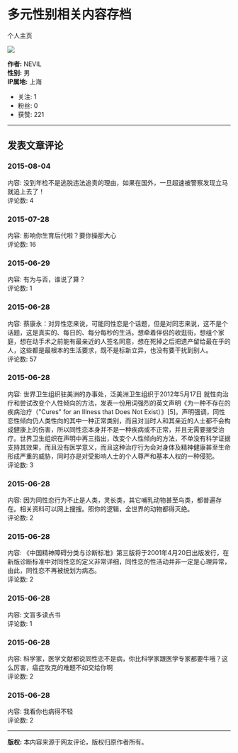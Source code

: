 # 多元性别相关内容存档

个人主页

![](https://image.thepaper.cn/publish/interaction/image/0/54/397.jpg)

**作者:** NEVIL  
**性别:** 男  
**IP属地:** 上海  

- 关注: 1
- 粉丝: 0
- 获赞: 221

---

## 发表文章评论

### 2015-08-04
内容: 没到年检不是逃脱违法追责的理由，如果在国外，一旦超速被警察发现立马就追上去了！  
评论数: 4

### 2015-07-28
内容: 影响你生育后代啦？要你操那大心  
评论数: 16

### 2015-06-29
内容: 有为与否，谁说了算？  
评论数: 1

### 2015-06-28
内容: 蔡康永：对异性恋来说，可能同性恋是个话题，但是对同志来说，这不是个话题，这是真实的、每日的、每分每秒的生活。想牵着伴侣的收逛街，想组个家庭，想在动手术之前能有最亲近的人签名同意，想在死掉之后把遗产留给最在乎的人，这些都是最根本的生活要求，既不是标新立异，也没有要干扰到别人。  
评论数: 57

### 2015-06-28
内容: 世界卫生组织驻美洲的办事处，泛美洲卫生组织于2012年5月17日 就性向治疗和尝试改变个人性倾向的方法，发表一份用词强烈的英文声明《为一种不存在的疾病治疗（"Cures" for an Illness that Does Not Exist）》\[5\]。声明强调，同性恋性倾向仍人类性向的其中一种正常类别，而且对当时人和其亲近的人士都不会构成健康上的伤害，所以同性恋本身并不是一种疾病或不正常，并且无需要接受治疗。世界卫生组织在声明中再三指出，改变个人性倾向的方法，不单没有科学证据支持其效果，而且没有医学意义，而且这种治疗行为会对身体及精神健康甚至生命形成严重的威胁，同时亦是对受影响人士的个人尊严和基本人权的一种侵犯。  
评论数: 3

### 2015-06-28
内容: 因为同性恋行为不止是人类，灵长类，其它哺乳动物甚至鸟类，都普遍存在。相关资料可以网上搜搜。照你的逻辑，全世界的动物都得灭绝。  
评论数: 2

### 2015-06-28
内容: 《中国精神障碍分类与诊断标准》第三版将于2001年4月20日出版发行，在新版诊断标准中对同性恋的定义非常详细，同性恋的性活动并非一定是心理异常，由此，同性恋不再被统划为病态。  
评论数: 2

### 2015-06-28
内容: 文盲多读点书  
评论数: 1

### 2015-06-28
内容: 科学家，医学文献都说同性恋不是病，你比科学家跟医学专家都要牛哦？这么厉害，癌症攻克的难题不如交给你啊  
评论数: 2

### 2015-06-28
内容: 我看你也病得不轻  
评论数: 2

--- 

**版权:** 本内容来源于网友评论，版权归原作者所有。
<!-- tcd_original_link https://m.thepaper.cn/user_171007 -->
